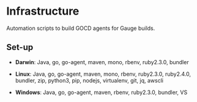 # Infrastructure
Automation scripts to build GOCD agents for Gauge builds.

## Set-up

* **Darwin**: Java, go, go-agent, maven, mono, rbenv, ruby2.3.0, bundler

* **Linux**: Java, go, go-agent, maven, mono, rbenv, ruby2.3.0, ruby2.4.0, bundler, zip, python3, pip, nodejs, virtualenv, git, jq, awscli

* **Windows**: Java, go, go-agent, maven, rbenv, ruby2.3.0, bundler, VS
